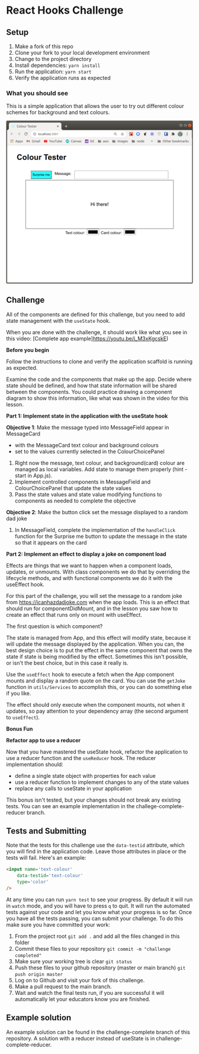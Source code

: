 # React Hooks Challenge

## Setup

1. Make a fork of this repo
2. Clone your fork to your local development environment
3. Change to the project directory
4. Install dependencies: `yarn install`
5. Run the application: `yarn start`
6. Verify the application runs as expected

### What you should see
This is a simple application that allows the user to try out different colour schemes for background and text colours.

![application image](app-start-image.png)

## Challenge
All of the components are defined for this challenge, but you need to add state management with the `useState` hook.

When you are done with the challenge, it should work like what you see in this video:
[Complete app example]https://youtu.be/i_M3xKgcskE)

**Before you begin**

Follow the instructions to clone and verify the application scaffold is running as expected. 

Examine the code and the components that make up the app. Decide where state should be defined, and how that state information will be shared between the components. You could practice drawing a component diagram to show this information, like what was shown in the video for this lesson. 

**Part 1: Implement state in the application with the useState hook**

**Objective 1**: Make the message typed into MessageField appear in MessageCard
- with the MessageCard text colour and background colours
- set to the values currently selected in the ColourChoicePanel
	
 1. Right now the message, text colour, and background(card) colour are managed as local variables. Add state to manage them properly (hint - start in App.js).
 2. Implement controlled components in MessageField and ColourChoicePanel
    that update the state values
 3. Pass the state values and state value modifying functions to components as needed to complete the objective

**Objective 2**: Make the button click set the message displayed to a random dad joke

1. In MessageField, complete the implementation of the `handleClick` function for the Surprise me button to update the message in the state so that it appears on the card

**Part 2: Implement an effect to display a joke on component load**

Effects are things that we want to happen when a component loads, updates, or unmounts. With class components we do that by overriding the lifecycle methods, and with functional components we do it with the useEffect hook. 

For this part of the challenge, you will set the message to a random joke from https://icanhazdadjoke.com when the app loads. This is an effect that should run for componentDidMount, and in the lesson you saw how to create an effect that runs only on mount with useEffect. 

The first question is which component?

The state is managed from App, and this effect will modify state, because it will update the message displayed by the application. When you can, the best design choice is to put the effect in the same component that owns the state if state is being modified by the effect. Sometimes this isn't possible, or isn't the best choice, but in this case it really is.

Use the `useEffect` hook to execute a fetch when the App component mounts and display a random quote on the card. You can use the `getJoke` function in `utils/Services` to accomplish this, or you can do something else if you like. 

The effect should only execute when the component mounts, not when it updates, so pay attention to your dependency array (the second argument to `useEffect`).

**Bonus Fun**

**Refactor app to use a reducer**

Now that you have mastered the useState hook, refactor the application to use a reducer function and the `useReducer` hook. The reducer implementation should:
- define a single state object with properties for each value
- use a reducer function to implement changes to any of the state values
- replace any calls to useState in your application

This bonus isn't tested, but your changes should not break any existing tests. You can see an example implementation in the challege-complete-reducer branch.

## Tests and Submitting

Note that the tests for this challenge use the `data-testid` attribute, which you will find in the application code. Leave those attributes in place or the tests will fail. Here's an example:

```html
<input name='text-colour'
	data-testid='text-colour'
	type='color'	
/>
```

At any time you can run `yarn test` to see your progress. By default it will run in `watch` mode, and you will have to press `q` to quit. It will run the automated tests against your code and let you know what your progress is so far. Once you have all the tests passing, you can submit your challenge. To do this make sure you have committed your work:

1. From the project root `git add .` and add all the files changed in this folder
2. Commit these files to your repository `git commit -m "challenge completed"`
3. Make sure your working tree is clear `git status`
4. Push these files to your github repository (master or main branch) `git push origin master`
5. Log on to Github and visit your fork of this challenge.
6. Make a pull request to the main branch.
7. Wait and watch the final tests run, if you are successful it will automatically let your educators know you are finished.

## Example solution

An example solution can be found in the challenge-complete branch of this repository. A solution with a reducer instead of useState is in challenge-complete-reducer.